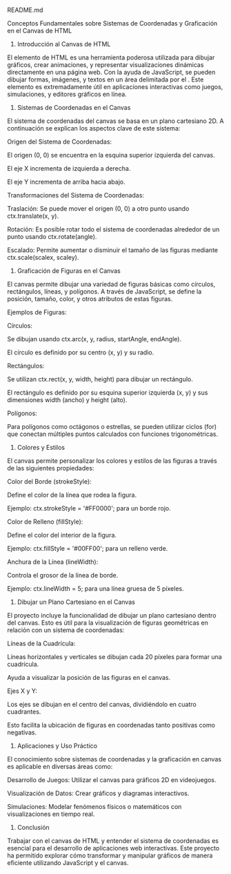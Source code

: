 ﻿README.md

Conceptos Fundamentales sobre Sistemas de Coordenadas y Graficación en el Canvas de HTML

1. Introducción al Canvas de HTML

El elemento <canvas> de HTML es una herramienta poderosa utilizada para dibujar gráficos, crear animaciones, y representar visualizaciones dinámicas directamente en una página web. Con la ayuda de JavaScript, se pueden dibujar formas, imágenes, y textos en un área delimitada por el <canvas>. Este elemento es extremadamente útil en aplicaciones interactivas como juegos, simulaciones, y editores gráficos en línea.

1. Sistemas de Coordenadas en el Canvas

El sistema de coordenadas del canvas se basa en un plano cartesiano 2D. A continuación se explican los aspectos clave de este sistema:

Origen del Sistema de Coordenadas:

El origen (0, 0) se encuentra en la esquina superior izquierda del canvas.

El eje X incrementa de izquierda a derecha.

El eje Y incrementa de arriba hacia abajo.

Transformaciones del Sistema de Coordenadas:

Traslación: Se puede mover el origen (0, 0) a otro punto usando ctx.translate(x, y).

Rotación: Es posible rotar todo el sistema de coordenadas alrededor de un punto usando ctx.rotate(angle).

Escalado: Permite aumentar o disminuir el tamaño de las figuras mediante ctx.scale(scalex, scaley).

1. Graficación de Figuras en el Canvas

El canvas permite dibujar una variedad de figuras básicas como círculos, rectángulos, líneas, y polígonos. A través de JavaScript, se define la posición, tamaño, color, y otros atributos de estas figuras.

Ejemplos de Figuras:

Círculos:

Se dibujan usando ctx.arc(x, y, radius, startAngle, endAngle).

El círculo es definido por su centro (x, y) y su radio.

Rectángulos:

Se utilizan ctx.rect(x, y, width, height) para dibujar un rectángulo.

El rectángulo es definido por su esquina superior izquierda (x, y) y sus dimensiones width (ancho) y height (alto).

Polígonos:

Para polígonos como octágonos o estrellas, se pueden utilizar ciclos (for) que conectan múltiples puntos calculados con funciones trigonométricas.

1. Colores y Estilos

El canvas permite personalizar los colores y estilos de las figuras a través de las siguientes propiedades:

Color del Borde (strokeStyle):

Define el color de la línea que rodea la figura.

Ejemplo: ctx.strokeStyle = '#FF0000'; para un borde rojo.

Color de Relleno (fillStyle):

Define el color del interior de la figura.

Ejemplo: ctx.fillStyle = '#00FF00'; para un relleno verde.

Anchura de la Línea (lineWidth):

Controla el grosor de la línea de borde.

Ejemplo: ctx.lineWidth = 5; para una línea gruesa de 5 píxeles.

1. Dibujar un Plano Cartesiano en el Canvas

El proyecto incluye la funcionalidad de dibujar un plano cartesiano dentro del canvas. Esto es útil para la visualización de figuras geométricas en relación con un sistema de coordenadas:

Líneas de la Cuadrícula:

Líneas horizontales y verticales se dibujan cada 20 píxeles para formar una cuadrícula.

Ayuda a visualizar la posición de las figuras en el canvas.

Ejes X y Y:

Los ejes se dibujan en el centro del canvas, dividiéndolo en cuatro cuadrantes.

Esto facilita la ubicación de figuras en coordenadas tanto positivas como negativas.

1. Aplicaciones y Uso Práctico

El conocimiento sobre sistemas de coordenadas y la graficación en canvas es aplicable en diversas áreas como:

Desarrollo de Juegos: Utilizar el canvas para gráficos 2D en videojuegos.

Visualización de Datos: Crear gráficos y diagramas interactivos.

Simulaciones: Modelar fenómenos físicos o matemáticos con visualizaciones en tiempo real.

1. Conclusión

Trabajar con el canvas de HTML y entender el sistema de coordenadas es esencial para el desarrollo de aplicaciones web interactivas. Este proyecto ha permitido explorar cómo transformar y manipular gráficos de manera eficiente utilizando JavaScript y el canvas.
